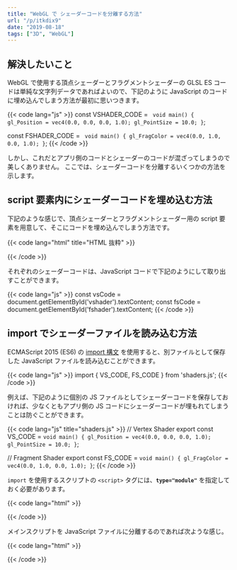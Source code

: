 ```yaml
---
title: "WebGL で シェーダーコードを分離する方法"
url: "/p/itkdix9"
date: "2019-08-18"
tags: ["3D", "WebGL"]
---
```


解決したいこと
----

WebGL で使用する頂点シェーダーとフラグメントシェーダーの GLSL ES コードは単純な文字列データであればよいので、下記のように JavaScript のコードに埋め込んでしまう方法が最初に思いつきます。

{{< code lang="js" >}}
const VSHADER_CODE = `
  void main() {
    gl_Position = vec4(0.0, 0.0, 0.0, 1.0);
    gl_PointSize = 10.0;
  }`;

const FSHADER_CODE = `
  void main() {
    gl_FragColor = vec4(0.0, 1.0, 0.0, 1.0);
  }`;
{{< /code >}}

しかし、これだとアプリ側のコードとシェーダーのコードが混ざってしまうので美しくありません。
ここでは、シェーダーコードを分離するいくつかの方法を示します。


script 要素内にシェーダーコードを埋め込む方法
----

下記のような感じで、頂点シェーダーとフラグメントシェーダー用の script 要素を用意して、そこにコードを埋め込んでしまう方法です。

{{< code lang="html" title="HTML 抜粋" >}}
<script id="vshader" type="x-shader/x-vertex">
  void main() {
    gl_Position = vec4(0.0, 0.0, 0.0, 1.0);
    gl_PointSize = 10.0;
  }
</script>

<script id="fshader" type="x-shader/x-fragment">
  void main() {
    gl_FragColor = vec4(0.0, 1.0, 0.0, 1.0);
  }
</script>
{{< /code >}}

それぞれのシェーダーコードは、JavaScript コードで下記のようにして取り出すことができます。

{{< code lang="js" >}}
const vsCode = document.getElementById('vshader').textContent;
const fsCode = document.getElementById('fshader').textContent;
{{< /code >}}


import でシェーダーファイルを読み込む方法
----

ECMAScript 2015 (ES6) の [import 構文](https://developer.mozilla.org/ja/docs/Web/JavaScript/Reference/Statements/import) を使用すると、別ファイルとして保存した JavaScript ファイルを読み込むことができます。

{{< code lang="js" >}}
import { VS_CODE, FS_CODE } from 'shaders.js';
{{< /code >}}

例えば、下記のように個別の JS ファイルとしてシェーダーコードを保存しておければ、少なくともアプリ側の JS コードにシェーダーコードが埋もれてしまうことは防ぐことができます。

{{< code lang="js" title="shaders.js" >}}
// Vertex Shader
export const VS_CODE = `
void main() {
  gl_Position = vec4(0.0, 0.0, 0.0, 1.0);
  gl_PointSize = 10.0;
}
`;

// Fragment Shader
export const FS_CODE = `
void main() {
  gl_FragColor = vec4(0.0, 1.0, 0.0, 1.0);
}
`;
{{< /code >}}

`import` を使用するスクリプトの `<script>` タグには、**`type="module"`** を指定しておく必要があります。

{{< code lang="html" >}}
<script type="module">
  import { VS_CODE, FS_CODE } from './shaders.js';

  // ...
  const shader = gl.createShader(gl.VERTEX_SHADER);
  gl.shaderSource(shader, VS_CODE);
  gl.compileShader(shader);
  // ...
</script>
{{< /code >}}

メインスクリプトを JavaScript ファイルに分離するのであれば次ような感じ。

{{< code lang="html" >}}
<script type="module" src="./main.js"></script>
{{< /code >}}

